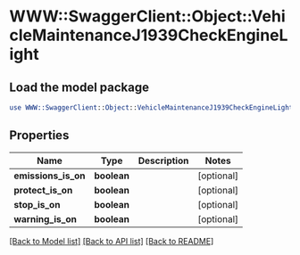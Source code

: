 # WWW::SwaggerClient::Object::VehicleMaintenanceJ1939CheckEngineLight

## Load the model package
```perl
use WWW::SwaggerClient::Object::VehicleMaintenanceJ1939CheckEngineLight;
```

## Properties
Name | Type | Description | Notes
------------ | ------------- | ------------- | -------------
**emissions_is_on** | **boolean** |  | [optional] 
**protect_is_on** | **boolean** |  | [optional] 
**stop_is_on** | **boolean** |  | [optional] 
**warning_is_on** | **boolean** |  | [optional] 

[[Back to Model list]](../README.md#documentation-for-models) [[Back to API list]](../README.md#documentation-for-api-endpoints) [[Back to README]](../README.md)


